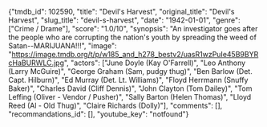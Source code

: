 {"tmdb_id": 102590, "title": "Devil's Harvest", "original_title": "Devil's Harvest", "slug_title": "devil-s-harvest", "date": "1942-01-01", "genre": ["Crime / Drame"], "score": "1.0/10", "synopsis": "An investigator goes after the people who are corrupting the nation's youth by spreading the weed of Satan--MARIJUANA!!!", "image": "https://image.tmdb.org/t/p/w185_and_h278_bestv2/uasR1wzPuIe45B9BYRcHaBURWLC.jpg", "actors": ["June Doyle (Kay O'Farrell)", "Leo Anthony (Larry McGuire)", "George Graham (Sam, pudgy thug)", "Ben Barlow (Det. Capt. Hilburn)", "Ed Murray (Det. Lt. Williams)", "Floyd Herrmann (Snuffy Baker)", "Charles David (Cliff Dennis)", "John Clayton (Tom Dailey)", "Tom Leffing (Oliver - Vendor / Pusher)", "Sally Barton (Helen Thomas)", "Lloyd Reed (Al - Old Thug)", "Claire Richards (Dolly)"], "comments": [], "recommandations_id": [], "youtube_key": "notfound"}
